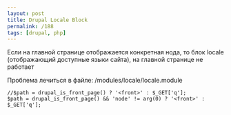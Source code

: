 ```yaml
---
layout: post
title: Drupal Locale Block
permalink: /188
tags: [drupal, php]
---
```


Если на главной странице отображается конкретная нода, то блок locale
(отображающий доступные языки сайта), на главной странице не работает


Проблема лечиться в файле: /modules/locale/locale.module


    //$path = drupal_is_front_page() ? '<front>' : $_GET['q'];
    $path = drupal_is_front_page() && 'node' != arg(0) ? '<front>' : $_GET['q'];

